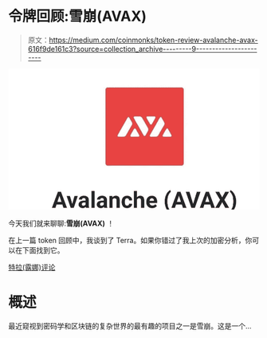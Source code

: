 # 令牌回顾:雪崩(AVAX)

> 原文：<https://medium.com/coinmonks/token-review-avalanche-avax-616f9de161c3?source=collection_archive---------9----------------------->

![](img/ed9274e93a91d529cb5fffaac8572e2d.png)

今天我们就来聊聊:**雪崩(AVAX)** ！

在上一篇 token 回顾中，我谈到了 Terra。如果你错过了我上次的加密分析，你可以在下面找到它。

[特拉(露娜)评论](/@mikezillo/token-review-terra-luna-e2222a0bb13e?source=your_stories_page-------------------------------------)

# **概述**

最近窥视到密码学和区块链的复杂世界的最有趣的项目之一是雪崩。这是一个…